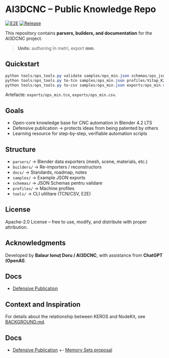 # AI3DCNC – Public Knowledge Repo

[![E2E](https://github.com/ai3dcnc/ai3dcnc-public/actions/workflows/e2e.yml/badge.svg)](https://github.com/ai3dcnc/ai3dcnc-public/actions/workflows/e2e.yml)
[![Release](https://img.shields.io/github/v/release/ai3dcnc/ai3dcnc-public?sort=semver)](https://github.com/ai3dcnc/ai3dcnc-public/releases)

This repository contains **parsers, builders, and documentation** for the AI3DCNC project.

> **Units:** authoring în metri, export **mm**.

## Quickstart

```powershell
python tools/ops_tools.py validate samples/ops_min.json schemas/ops_json.schema.json
python tools/ops_tools.py to-tcn samples/ops_min.json profiles/Vitap_K2.profile.json exports/ops_min.tcn
python tools/ops_tools.py to-csv samples/ops_min.json exports/ops_min.csv
```

Artefacte: `exports/ops_min.tcn`, `exports/ops_min.csv`.

## Goals

* Open-core knowledge base for CNC automation in Blender 4.2 LTS
* Defensive publication → protects ideas from being patented by others
* Learning resource for step-by-step, verifiable automation scripts

## Structure

* `parsers/` → Blender data exporters (mesh, scene, materials, etc.)
* `builders/` → Re-importers / reconstructors
* `docs/` → Standards, roadmap, notes
* `samples/` → Example JSON exports
* `schemas/` → JSON Schemas pentru validare
* `profiles/` → Machine profiles
* `tools/` → CLI utilitare (TCN/CSV, E2E)

## License

Apache-2.0 License – free to use, modify, and distribute with proper attribution.

## Acknowledgments

Developed by **Balaur Ionuț Doru / AI3DCNC**, with assistance from **ChatGPT (OpenAI)**.

## Docs

* [Defensive Publication](docs/defensive-publication.md)

## Context and Inspiration

For details about the relationship between KEROS and NodeKit, see [BACKGROUND.md](./BACKGROUND.md).


 ## Docs
 - [Defensive Publication](docs/defensive-publication.md)
+- [Memory Sets proposal](docs/MEMORY_SETS.md)
